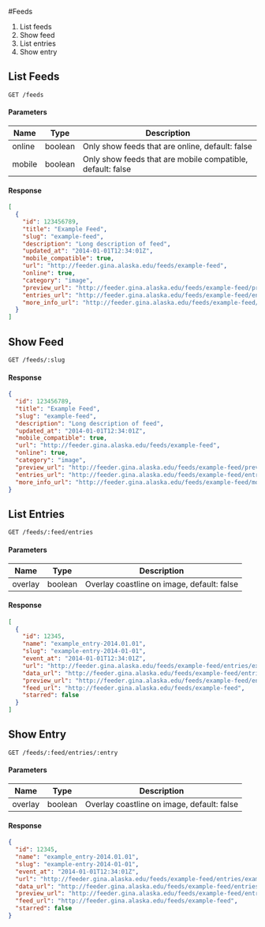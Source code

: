 #Feeds

1. List feeds
2. Show feed
3. List entries
4. Show entry

## List Feeds

```
GET /feeds
```

#### Parameters
| Name | Type | Description |
| ---- |:----:| ----------- |
| online | boolean | Only show feeds that are online, default: false |
| mobile | boolean | Only show feeds that are mobile compatible, default: false |

#### Response
```json
[
  {
    "id": 123456789,
    "title": "Example Feed",
    "slug": "example-feed",
    "description": "Long description of feed",
    "updated_at": "2014-01-01T12:34:01Z",
    "mobile_compatible": true,
    "url": "http://feeder.gina.alaska.edu/feeds/example-feed",
    "online": true,
    "category": "image",
    "preview_url": "http://feeder.gina.alaska.edu/feeds/example-feed/preview.jpg",
    "entries_url": "http://feeder.gina.alaska.edu/feeds/example-feed/entries",
    "more_info_url": "http://feeder.gina.alaska.edu/feeds/example-feed/more_info"
  }
]
```

## Show Feed
```
GET /feeds/:slug
```
#### Response
```json
{
  "id": 123456789,
  "title": "Example Feed",
  "slug": "example-feed",
  "description": "Long description of feed",
  "updated_at": "2014-01-01T12:34:01Z",
  "mobile_compatible": true,
  "url": "http://feeder.gina.alaska.edu/feeds/example-feed",
  "online": true,
  "category": "image",
  "preview_url": "http://feeder.gina.alaska.edu/feeds/example-feed/preview.jpg",
  "entries_url": "http://feeder.gina.alaska.edu/feeds/example-feed/entries",
  "more_info_url": "http://feeder.gina.alaska.edu/feeds/example-feed/more_info"
}
```

## List Entries

```
GET /feeds/:feed/entries
```

#### Parameters

| Name | Type | Description |
| ---- |:----:| ----------- |
| overlay | boolean | Overlay coastline on image, default: false |

#### Response

```json
[
  {
    "id": 12345,
    "name": "example_entry-2014.01.01",
    "slug": "example-entry-2014-01-01",
    "event_at": "2014-01-01T12:34:01Z",
    "url": "http://feeder.gina.alaska.edu/feeds/example-feed/entries/example-entry-2014-01-01",
    "data_url": "http://feeder.gina.alaska.edu/feeds/example-feed/entries/example-entry-2014-01-01.jpg",
    "preview_url": "http://feeder.gina.alaska.edu/feeds/example-feed/entries/example-entry-2014-01-01/preview.jpg",
    "feed_url": "http://feeder.gina.alaska.edu/feeds/example-feed",
    "starred": false
  }
]
```

## Show Entry

```
GET /feeds/:feed/entries/:entry
```

#### Parameters

| Name | Type | Description |
| ---- |:----:| ----------- |
| overlay | boolean | Overlay coastline on image, default: false |

#### Response

```json
{
  "id": 12345,
  "name": "example_entry-2014.01.01",
  "slug": "example-entry-2014-01-01",
  "event_at": "2014-01-01T12:34:01Z",
  "url": "http://feeder.gina.alaska.edu/feeds/example-feed/entries/example-entry-2014-01-01",
  "data_url": "http://feeder.gina.alaska.edu/feeds/example-feed/entries/example-entry-2014-01-01.jpg",
  "preview_url": "http://feeder.gina.alaska.edu/feeds/example-feed/entries/example-entry-2014-01-01/preview.jpg",
  "feed_url": "http://feeder.gina.alaska.edu/feeds/example-feed",
  "starred": false
}
```
